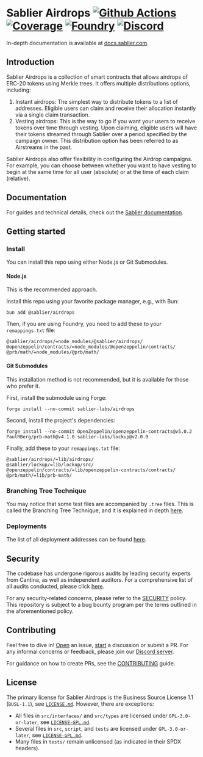 # Sablier Airdrops [![Github Actions][gha-badge]][gha] [![Coverage][codecov-badge]][codecov] [![Foundry][foundry-badge]][foundry] [![Discord][discord-badge]][discord]

[gha]: https://github.com/sablier-labs/airdrops/actions
[gha-badge]: https://github.com/sablier-labs/airdrops/actions/workflows/ci.yml/badge.svg
[codecov]: https://codecov.io/gh/sablier-labs/airdrops
[codecov-badge]: https://codecov.io/gh/sablier-labs/airdrops/branch/main/graph/badge.svg
[discord]: https://discord.gg/bSwRCwWRsT
[discord-badge]: https://img.shields.io/discord/659709894315868191
[foundry]: https://getfoundry.sh
[foundry-badge]: https://img.shields.io/badge/Built%20with-Foundry-FFDB1C.svg

In-depth documentation is available at [docs.sablier.com](https://docs.sablier.com).

## Introduction

Sablier Airdrops is a collection of smart contracts that allows airdrops of ERC-20 tokens using Merkle trees. It offers
multiple distributions options, including:

1. Instant airdrops: The simplest way to distribute tokens to a list of addresses. Eligible users can claim and receive
   their allocation instantly via a single claim transaction.
2. Vesting airdrops: This is the way to go if you want your users to receive tokens over time through vesting. Upon
   claiming, eligible users will have their tokens streamed through Sablier over a period specified by the campaign
   owner. This distribution option has been referred to as Airstreams in the past.

Sablier Airdrops also offer flexibility in configuring the Airdrop campaigns. For example, you can choose between
whether you want to have vesting to begin at the same time for all user (absolute) or at the time of each claim
(relative).

## Documentation

For guides and technical details, check out the [Sablier documentation](https://docs.sablier.com).

## Getting started

### Install

You can install this repo using either Node.js or Git Submodules.

#### Node.js

This is the recommended approach.

Install this repo using your favorite package manager, e.g., with Bun:

```shell
bun add @sablier/airdrops
```

Then, if you are using Foundry, you need to add these to your `remappings.txt` file:

```text
@sablier/airdrops/=node_modules/@sablier/airdrops/
@openzeppelin/contracts/=node_modules/@openzeppelin/contracts/
@prb/math/=node_modules/@prb/math/
```

#### Git Submodules

This installation method is not recommended, but it is available for those who prefer it.

First, install the submodule using Forge:

```shell
forge install --no-commit sablier-labs/airdrops
```

Second, install the project's dependencies:

```shell
forge install --no-commit OpenZeppelin/openzeppelin-contracts@v5.0.2 PaulRBerg/prb-math@v4.1.0 sablier-labs/lockup@v2.0.0
```

Finally, add these to your `remappings.txt` file:

```text
@sablier/airdrops/=lib/airdrops/
@sablier/lockup/=lib/lockup/src/
@openzeppelin/contracts/=lib/openzeppelin-contracts/contracts/
@prb/math/=lib/prb-math/
```

### Branching Tree Technique

You may notice that some test files are accompanied by `.tree` files. This is called the Branching Tree Technique, and
it is explained in depth [here](https://bulloak.dev/).

### Deployments

The list of all deployment addresses can be found [here](https://docs.sablier.com).

## Security

The codebase has undergone rigorous audits by leading security experts from Cantina, as well as independent auditors.
For a comprehensive list of all audits conducted, please click [here](https://github.com/sablier-labs/audits).

For any security-related concerns, please refer to the [SECURITY](./SECURITY.md) policy. This repository is subject to a
bug bounty program per the terms outlined in the aforementioned policy.

## Contributing

Feel free to dive in! [Open](https://github.com/sablier-labs/airdrops/issues/new) an issue,
[start](https://github.com/sablier-labs/airdrops/discussions/new) a discussion or submit a PR. For any informal concerns
or feedback, please join our [Discord server](https://discord.gg/bSwRCwWRsT).

For guidance on how to create PRs, see the [CONTRIBUTING](./CONTRIBUTING.md) guide.

## License

The primary license for Sablier Airdrops is the Business Source License 1.1 (`BUSL-1.1`), see
[`LICENSE.md`](./LICENSE.md). However, there are exceptions:

- All files in `src/interfaces/` and `src/types` are licensed under `GPL-3.0-or-later`, see
  [`LICENSE-GPL.md`](./LICENSE-GPL.md).
- Several files in `src`, `script`, and `tests` are licensed under `GPL-3.0-or-later`, see
  [`LICENSE-GPL.md`](./LICENSE-GPL.md).
- Many files in `tests/` remain unlicensed (as indicated in their SPDX headers).

